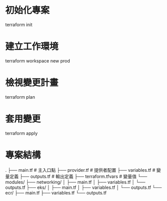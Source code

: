 # 初始化專案
terraform init

# 建立工作環境
terraform workspace new prod

# 檢視變更計畫
terraform plan

# 套用變更
terraform apply

# 專案結構
.
├── main.tf               # 主入口點
├── provider.tf           # 提供者配置
├── variables.tf          # 變量定義
├── outputs.tf            # 輸出定義
├── terraform.tfvars      # 變量值
└── modules/
    ├── networking/
    │   ├── main.tf
    │   ├── variables.tf
    │   └── outputs.tf
    ├── eks/
    │   ├── main.tf
    │   ├── variables.tf
    │   └── outputs.tf
    └── ecr/
        ├── main.tf
        ├── variables.tf
        └── outputs.tf

